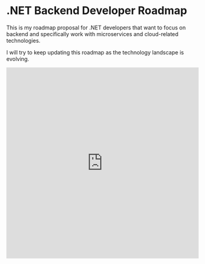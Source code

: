 # .NET Backend Developer Roadmap

This is my roadmap proposal for .NET developers that want to focus on backend and specifically work with microservices and cloud-related technologies.

I will try to keep updating this roadmap as the technology landscape is evolving.

<iframe src="https://roadmap.sh/r/embed?id=678239ec70129741a802adb7" width="100%" height="500px" frameBorder="0"
></iframe>
